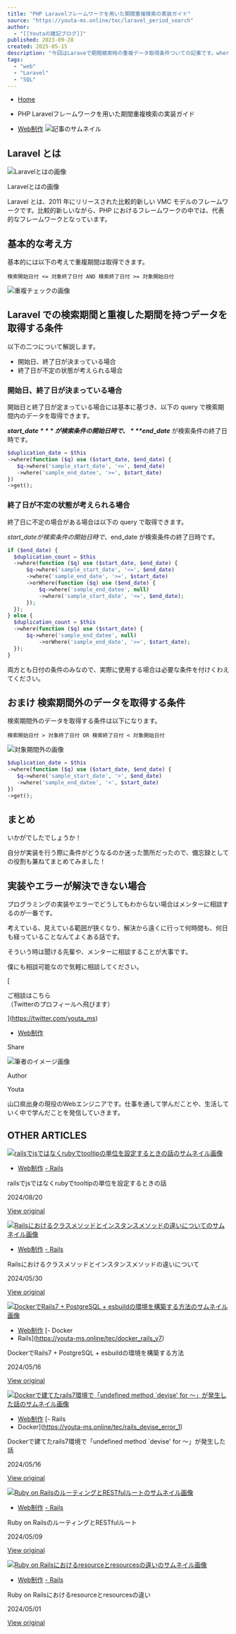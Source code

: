 ```yaml
---
title: "PHP Laravelフレームワークを用いた期間重複検索の実装ガイド"
source: "https://youta-ms.online/tec/laravel_period_search"
author:
  - "[[Youtaの雑記ブログ]]"
published: 2023-09-28
created: 2025-05-15
description: "今回はLaraveで期間検索時の重複データ取得条件ついての記事です。whereを使用して期間重複データの取得条件や逆に期間外のデータ取得条件に付いて解説しています。初心者の方でも分かりやすいように書いているのでぜひ見ていってください！"
tags:
  - "web"
  - "Laravel"
  - "SQL"
---
```

- [Home](https://youta-ms.online/)
- PHP Laravelフレームワークを用いた期間重複検索の実装ガイド

- [Web制作](https://youta-ms.online/tec)
![記事のサムネイル](https://youta-ms.online/_next/image?url=%2Fimages%2Flaravel.jpg&w=3840&q=75)

## Laravel とは

![Laravelとはの画像](https://youta-ms.online/_next/image?url=%2F_next%2Fstatic%2Fmedia%2Fimage1.111ad85f.png&w=3840&q=75)

Laravelとはの画像

Laravel とは、2011 年にリリースされた比較的新しい VMC モデルのフレームワークです。比較的新しいながら、PHP におけるフレームワークの中では、代表的なフレームワークとなっています。

## 基本的な考え方

基本的には以下の考えで重複期間は取得できます。

`検索開始日付 <= 対象終了日付 AND 検索終了日付 >= 対象開始日付`

![重複チェックの画像](https://youta-ms.online/_next/image?url=%2F_next%2Fstatic%2Fmedia%2Fimage2.48aea740.png&w=3840&q=75)

## Laravel での検索期間と重複した期間を持つデータを取得する条件

以下の二つについて解説します。

- 開始日、終了日が決まっている場合
- 終了日が不定の状態が考えられる場合

### 開始日、終了日が決まっている場合

開始日と終了日が定まっている場合には基本に基づき、以下の query で検索期間内のデータを取得できます。

***$start\_date*** が検索条件の開始日時で、 ***$end\_date*** が検索条件の終了日時です。

```php
$duplication_date = $this
->where(function ($q) use ($start_date, $end_date) {
   $q->where('sample_start_date', '<=', $end_date)
   ->where('sample_end_datee', '>=', $start_date)
})
->get();
```

### 終了日が不定の状態が考えられる場合

終了日に不定の場合がある場合は以下の query で取得できます。

$start\_dateが検索条件の開始日時で、$end\_date が検索条件の終了日時です。

```php
if ($end_date) {
  $duplication_count = $this
  ->where(function ($q) use ($start_date, $end_date) {
      $q->where('sample_start_date', '<=', $end_date)
      ->where('sample_end_date', '>=', $start_date)
      ->orWhere(function ($q) use ($end_date) {
          $q->where('sample_end_datee', null)
          ->where('sample_start_date', '<=', $end_date);
      });
  });
} else {
  $duplication_count = $this
  ->where(function ($q) use ($start_date) {
      $q->where('sample_end_datee', null)
          ->orWhere('sample_end_date', '>=', $start_date);
  });
}
```

両方とも日付の条件のみなので、実際に使用する場合は必要な条件を付けくわえてください。

## おまけ 検索期間外のデータを取得する条件

検索期間外のデータを取得する条件は以下になります。

`検索開始日付 > 対象終了日付 OR 検索終了日付 < 対象開始日付`

![対象期間外の画像](https://youta-ms.online/_next/image?url=%2F_next%2Fstatic%2Fmedia%2Fimage3.762a4b31.png&w=3840&q=75)

```php
$duplication_date = $this
->where(function ($q) use ($start_date, $end_date) {
   $q->where('sample_start_date', '>', $end_date)
   ->where('sample_end_datee', '<', $start_date)
})
->get();
```

## まとめ

いかがでしたでしょうか！

自分が実装を行う際に条件がどうなるのか迷った箇所だったので、備忘録としての役割も兼ねてまとめてみました！

## 実装やエラーが解決できない場合

プログラミングの実装やエラーでどうしてもわからない場合はメンターに相談するのが一番です。

考えている、見えている範囲が狭くなり、解決から遠くに行って何時間も、何日も経っていることなんてよくある話です。

そういう時は聞ける先輩や、メンターに相談することが大事です。

僕にも相談可能なので気軽に相談してください。

[

ご相談はこちら  
（Twitterのプロフィールへ飛びます）

](https://twitter.com/youta_ms)
- [Web制作](https://youta-ms.online/tec)

Share

![筆者のイメージ画像](https://youta-ms.online/_next/image?url=%2Fimages%2Fme.jpg&w=3840&q=75)

Author

Youta

山口県出身の現役のWebエンジニアです。仕事を通して学んだことや、生活していく中で学んだことを発信していきます。

## OTHER ARTICLES

[![railsでjsではなくrubyでtooltipの単位を設定するときの話のサムネイル画像](https://youta-ms.online/_next/image?url=%2Fimages%2Frails.jpg&w=3840&q=75)](https://youta-ms.online/tec/rails_chartjs_tooltip)

- [Web制作](https://youta-ms.online/tec/rails_chartjs_tooltip)
[- Rails](https://youta-ms.online/tec/rails_chartjs_tooltip)

railsでjsではなくrubyでtooltipの単位を設定するときの話

2024/08/20

[View original](https://youta-ms.online/tec/rails_chartjs_tooltip)

[![Railsにおけるクラスメソッドとインスタンスメソッドの違いについてのサムネイル画像](https://youta-ms.online/_next/image?url=%2Fimages%2Frails.jpg&w=3840&q=75)](https://youta-ms.online/tec/rails_instance_class_method)

- [Web制作](https://youta-ms.online/tec/rails_instance_class_method)
[- Rails](https://youta-ms.online/tec/rails_instance_class_method)

Railsにおけるクラスメソッドとインスタンスメソッドの違いについて

2024/05/30

[View original](https://youta-ms.online/tec/rails_instance_class_method)

[![DockerでRails7 + PostgreSQL + esbuildの環境を構築する方法のサムネイル画像](https://youta-ms.online/_next/image?url=%2Fimages%2Fdocker.jpg&w=3840&q=75)](https://youta-ms.online/tec/docker_rails_v7)

- [Web制作](https://youta-ms.online/tec/docker_rails_v7)
[- Docker
- Rails](https://youta-ms.online/tec/docker_rails_v7)

DockerでRails7 + PostgreSQL + esbuildの環境を構築する方法

2024/05/16

[View original](https://youta-ms.online/tec/docker_rails_v7)

[![Dockerで建てたrails7環境で「undefined method `devise' for 〜」が発生した話のサムネイル画像](https://youta-ms.online/_next/image?url=%2Fimages%2Frails.jpg&w=3840&q=75)](https://youta-ms.online/tec/rails_devise_error_1)

- [Web制作](https://youta-ms.online/tec/rails_devise_error_1)
[- Rails
- Docker](https://youta-ms.online/tec/rails_devise_error_1)

Dockerで建てたrails7環境で「undefined method \`devise' for 〜」が発生した話

2024/05/16

[View original](https://youta-ms.online/tec/rails_devise_error_1)

[![Ruby on RailsのルーティングとRESTfulルートのサムネイル画像](https://youta-ms.online/_next/image?url=%2Fimages%2Frails.jpg&w=3840&q=75)](https://youta-ms.online/tec/rails_route_foundation)

- [Web制作](https://youta-ms.online/tec/rails_route_foundation)
[- Rails](https://youta-ms.online/tec/rails_route_foundation)

Ruby on RailsのルーティングとRESTfulルート

2024/05/09

[View original](https://youta-ms.online/tec/rails_route_foundation)

[![Ruby on Railsにおけるresourceとresourcesの違いのサムネイル画像](https://youta-ms.online/_next/image?url=%2Fimages%2Frails.jpg&w=3840&q=75)](https://youta-ms.online/tec/rails_difference_between_resource_resources)

- [Web制作](https://youta-ms.online/tec/rails_difference_between_resource_resources)
[- Rails](https://youta-ms.online/tec/rails_difference_between_resource_resources)

Ruby on Railsにおけるresourceとresourcesの違い

2024/05/01

[View original](https://youta-ms.online/tec/rails_difference_between_resource_resources)